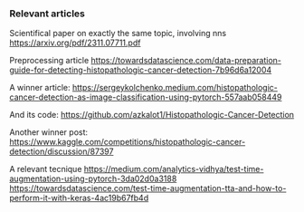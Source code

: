 

### Relevant articles

Scientifical paper on exactly the same topic, involving nns
https://arxiv.org/pdf/2311.07711.pdf


Preprocessing article
https://towardsdatascience.com/data-preparation-guide-for-detecting-histopathologic-cancer-detection-7b96d6a12004


A winner article:
https://sergeykolchenko.medium.com/histopathologic-cancer-detection-as-image-classification-using-pytorch-557aab058449

And its code:
https://github.com/azkalot1/Histopathologic-Cancer-Detection


Another winner post:
https://www.kaggle.com/competitions/histopathologic-cancer-detection/discussion/87397


A relevant tecnique
https://medium.com/analytics-vidhya/test-time-augmentation-using-pytorch-3da02d0a3188
https://towardsdatascience.com/test-time-augmentation-tta-and-how-to-perform-it-with-keras-4ac19b67fb4d
